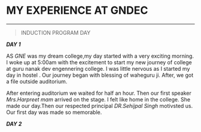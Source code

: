 # MY EXPERIENCE AT GNDEC

---

> INDUCTION PROGRAM DAY

***DAY 1***

AS *GNE* was my dream college,my day started with a very exciting morning. I woke up at 5:00am with the excitement to start my new journey of college at guru nanak dev engennering college. I was little nervous as I started my day in hostel .  Our journey began with blessing of waheguru ji. After, we got a file outside auditorium.

After entering auditorium we waited for half an hour. Then our first speaker *Mrs.Harpreet mam* arrived on the stage. I
felt like home in the college. She made our day.Then our respected principal *DR.Sehijpal Singh* motivsted us.
Our first day was made so memorable.

***DAY 2***



